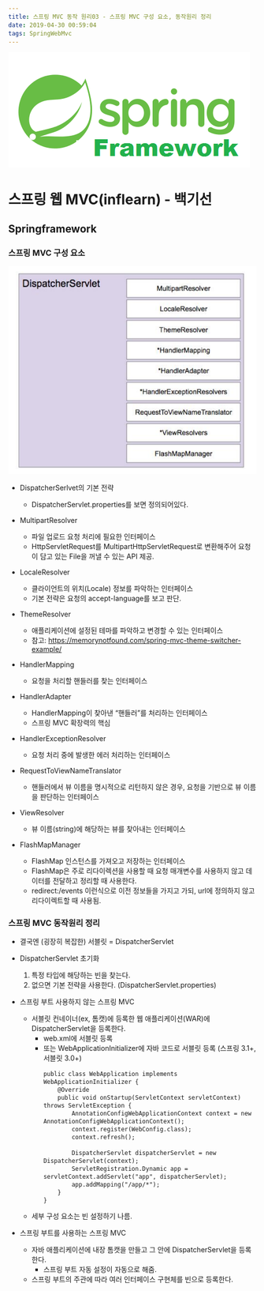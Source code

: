 ```yaml
---
title: 스프링 MVC 동작 원리03 - 스프링 MVC 구성 요소, 동작원리 정리
date: 2019-04-30 00:59:04
tags: SpringWebMvc
---
```

![springf](images/springframwork-logo.png)
# 스프링 웹 MVC(inflearn) - 백기선 
## Springframework

### 스프링 MVC 구성 요소
![springmvc](images/springwebmvc/springwebmvc03-1.png)
- DispatcherSerlvet의 기본 전략
    - DispatcherServlet.properties를 보면 정의되어있다.
    
- MultipartResolver
    - 파일 업로드 요청 처리에 필요한 인터페이스
    - HttpServletRequest를 MultipartHttpServletRequest로 변환해주어 요청이 담고 있는 File을 꺼낼 수 있는 API 제공.

- LocaleResolver
    - 클라이언트의 위치(Locale) 정보를 파악하는 인터페이스
    - 기본 전략은 요청의 accept-language를 보고 판단.

- ThemeResolver
    - 애플리케이션에 설정된 테마를 파악하고 변경할 수 있는 인터페이스
    - 참고: https://memorynotfound.com/spring-mvc-theme-switcher-example/

- HandlerMapping
    - 요청을 처리할 핸들러를 찾는 인터페이스

- HandlerAdapter
    - HandlerMapping이 찾아낸 “핸들러”를 처리하는 인터페이스
    - 스프링 MVC 확장력의 핵심

- HandlerExceptionResolver
    - 요청 처리 중에 발생한 에러 처리하는 인터페이스

- RequestToViewNameTranslator
    - 핸들러에서 뷰 이름을 명시적으로 리턴하지 않은 경우, 요청을 기반으로 뷰 이름을 판단하는 인터페이스

- ViewResolver
    - 뷰 이름(string)에 해당하는 뷰를 찾아내는 인터페이스

- FlashMapManager
    - FlashMap 인스턴스를 가져오고 저장하는 인터페이스
    - FlashMap은 주로 리다이렉션을 사용할 때 요청 매개변수를 사용하지 않고 데이터를 전달하고 정리할 때 사용한다.
    - redirect:/events 이런식으로 이전 정보들을 가지고 가되, url에 정의하지 않고 리다이렉트할 때 사용됨.
    
### 스프링 MVC 동작원리 정리
- 결국엔 (굉장히 복잡한) 서블릿 = DispatcherServlet
- DispatcherServlet 초기화
    1. 특정 타입에 해당하는 빈을 찾는다.
    2. 없으면 기본 전략을 사용한다. (DispatcherServlet.properties)
- 스프링 부트 사용하지 않는 스프링 MVC
    - 서블릿 컨네이너(ex, 톰캣)에 등록한 웹 애플리케이션(WAR)에 DispatcherServlet을 등록한다.
        - web.xml에 서블릿 등록
        - 또는 WebApplicationInitializer에 자바 코드로 서블릿 등록 (스프링 3.1+, 서블릿 3.0+)
            ```
            public class WebApplication implements WebApplicationInitializer {
                @Override
                public void onStartup(ServletContext servletContext) throws ServletException {
                    AnnotationConfigWebApplicationContext context = new AnnotationConfigWebApplicationContext();
                    context.register(WebConfig.class);
                    context.refresh();
            
                    DispatcherServlet dispatcherServlet = new DispatcherServlet(context);
                    ServletRegistration.Dynamic app = servletContext.addServlet("app", dispatcherServlet);
                    app.addMapping("/app/*");
                }
            }
            ```
    - 세부 구성 요소는 빈 설정하기 나름.

- 스프링 부트를 사용하는 스프링 MVC
    - 자바 애플리케이션에 내장 톰캣을 만들고 그 안에 DispatcherServlet을 등록한다.
        - 스프링 부트 자동 설정이 자동으로 해줌.
    - 스프링 부트의 주관에 따라 여러 인터페이스 구현체를 빈으로 등록한다.
<br><br>